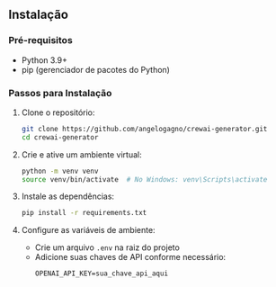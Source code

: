 ## Instalação

### Pré-requisitos

- Python 3.9+
- pip (gerenciador de pacotes do Python)

### Passos para Instalação

1. Clone o repositório:
   ```bash
   git clone https://github.com/angelogagno/crewai-generator.git
   cd crewai-generator
   ```

2. Crie e ative um ambiente virtual:
   ```bash
   python -m venv venv
   source venv/bin/activate  # No Windows: venv\Scripts\activate
   ```

3. Instale as dependências:
   ```bash
   pip install -r requirements.txt
   ```

4. Configure as variáveis de ambiente:
   - Crie um arquivo `.env` na raiz do projeto
   - Adicione suas chaves de API conforme necessário:
     ```
     OPENAI_API_KEY=sua_chave_api_aqui
     ```
